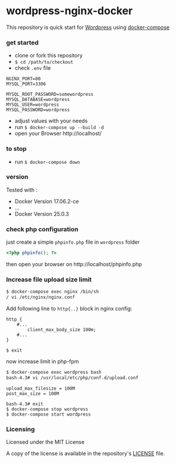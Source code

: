 # wordpress-nginx-docker

This repository is quick start for [Wordpress](https://wordpress.org/) using [docker-compose](https://docs.docker.com/compose/)

### get started

- clone or fork this repository
- `$ cd /path/to/checkout`
- check `.env` file

```
NGINX_PORT=80
MYSQL_PORT=3306

MYSQL_ROOT_PASSWORD=somewordpress
MYSQL_DATABASE=wordpress
MYSQL_USER=wordpress
MYSQL_PASSWORD=wordpress
```

- adjust values with your needs
- run `$ docker-compose up --build -d`
- open your Browser http://localhost/

### to stop

- run `$ docker-compose down`

### version

Tested with :

- Docker Version 17.06.2-ce
- ...
- Docker Version 25.0.3

### check php configuration

just create a simple `phpinfo.php` file in `wordpress` folder

```php
<?php phpinfo(); ?>
```

then open your browser on http://localhost/phpinfo.php

### Increase file upload size limit

```bash
$ docker-compose exec nginx /bin/sh
/ vi /etc/nginx/nginx.conf
```

Add following line to `http{..}` block in nginx config:

```
http {
	#...
        client_max_body_size 100m;
	#...
}
```

`$ exit`

now increase limit in php-fpm

```bash
$ docker-compose exec wordpress bash
bash-4.3# vi /usr/local/etc/php/conf.d/upload.conf
```

```
upload_max_filesize = 100M
post_max_size = 100M
```

```
bash-4.3# exit
$ docker-compose stop wordpress
$ docker-compose start wordpress
```

### Licensing

Licensed under the MIT License

A copy of the license is available in the repository's [LICENSE](LICENSE.md) file.
